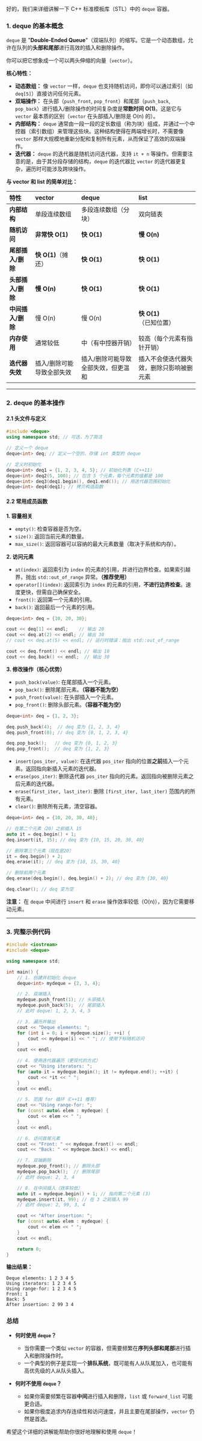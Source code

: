 好的，我们来详细讲解一下 C++ 标准模板库（STL）中的 `deque` 容器。

### 1. deque 的基本概念

`deque` 是 "**Double-Ended Queue**"（双端队列）的缩写。它是一个动态数组，允许在队列的**头部和尾部**进行高效的插入和删除操作。

你可以把它想象成一个可以两头伸缩的向量（`vector`）。

**核心特性：**

*   **动态数组：** 像 `vector` 一样，`deque` 也支持随机访问，即你可以通过索引（如 `deq[5]`）直接访问任何元素。
*   **双端操作：** 在头部（`push_front`, `pop_front`）和尾部（`push_back`, `pop_back`）进行插入/删除操作的时间复杂度是**常数时间 O(1)**。这是它与 `vector` 最本质的区别（`vector` 在头部插入/删除是 O(n) 的）。
*   **内部结构：** `deque` 通常由一段一段的定长数组（称为块）组成，并通过一个中控器（索引数组）来管理这些块。这种结构使得在两端增长时，不需要像 `vector` 那样大规模地重新分配和复制所有元素，从而保证了高效的双端操作。
*   **迭代器：** `deque` 的迭代器是随机访问迭代器，支持 `it + n` 等操作。但需要注意的是，由于其分段存储的结构，`deque` 的迭代器比 `vector` 的迭代器更复杂，遍历时可能涉及跨块操作。

**与 vector 和 list 的简单对比：**

| 特性              | vector                    | deque                               | list                                     |
| :---------------- | :------------------------ | :---------------------------------- | :--------------------------------------- |
| **内部结构**      | 单段连续数组              | 多段连续数组（分块）                | 双向链表                                 |
| **随机访问**      | **非常快 O(1)**           | **快 O(1)**                         | **慢 O(n)**                              |
| **尾部插入/删除** | **快 O(1)**（摊还）       | **快 O(1)**                         | **快 O(1)**                              |
| **头部插入/删除** | **慢 O(n)**               | **快 O(1)**                         | **快 O(1)**                              |
| **中间插入/删除** | 慢 O(n)                   | 慢 O(n)                             | **快 O(1)**（已知位置）                  |
| **内存使用**      | 通常较低                  | 中（有中控器开销）                  | 较高（每个元素有指针开销）               |
| **迭代器失效**    | 插入/删除可能导致全部失效 | 插入/删除可能导致全部失效，但更温和 | 插入不会使迭代器失效，删除只影响被删元素 |

---

### 2. deque 的基本操作

#### 2.1 头文件与定义

```cpp
#include <deque>
using namespace std; // 可选，为了简洁

// 定义一个 deque
deque<int> deq; // 定义一个空的、存储 int 类型的 deque

// 定义时初始化
deque<int> deq1 = {1, 2, 3, 4, 5}; // 初始化列表 (C++11)
deque<int> deq2(5, 100); // 包含 5 个元素，每个元素的值都是 100
deque<int> deq3(deq1.begin(), deq1.end()); // 用迭代器范围初始化
deque<int> deq4(deq1); // 拷贝构造函数
```

#### 2.2 常用成员函数

**1. 容量相关**

*   `empty()`: 检查容器是否为空。
*   `size()`: 返回当前元素的数量。
*   `max_size()`: 返回容器可以容纳的最大元素数量（取决于系统和内存）。

**2. 访问元素**

*   `at(index)`: 返回索引为 `index` 的元素的引用，并进行边界检查。如果索引越界，抛出 `std::out_of_range` 异常。**（推荐使用）**
*   `operator[](index)`: 返回索引为 `index` 的元素的引用，**不进行边界检查**。速度更快，但需自己确保安全。
*   `front()`: 返回第一个元素的引用。
*   `back()`: 返回最后一个元素的引用。

```cpp
deque<int> deq = {10, 20, 30};

cout << deq[1] << endl;    // 输出 20
cout << deq.at(2) << endl; // 输出 30
// cout << deq.at(5) << endl; // 运行时错误：抛出 std::out_of_range

cout << deq.front() << endl; // 输出 10
cout << deq.back() << endl;  // 输出 30
```

**3. 修改操作（核心优势）**

*   `push_back(value)`: 在尾部插入一个元素。
*   `pop_back()`: 删除尾部元素。**（容器不能为空）**
*   `push_front(value)`: 在头部插入一个元素。
*   `pop_front()`: 删除头部元素。**（容器不能为空）**

```cpp
deque<int> deq = {1, 2, 3};

deq.push_back(4);  // deq 变为 {1, 2, 3, 4}
deq.push_front(0); // deq 变为 {0, 1, 2, 3, 4}

deq.pop_back();   // deq 变为 {0, 1, 2, 3}
deq.pop_front();  // deq 变为 {1, 2, 3}
```

*   `insert(pos_iter, value)`: 在迭代器 `pos_iter` 指向的位置**之前**插入一个元素。返回指向新插入元素的迭代器。
*   `erase(pos_iter)`: 删除迭代器 `pos_iter` 指向的元素。返回指向被删除元素之后元素的迭代器。
*   `erase(first_iter, last_iter)`: 删除 `[first_iter, last_iter)` 范围内的所有元素。
*   `clear()`: 删除所有元素，清空容器。

```cpp
deque<int> deq = {10, 20, 30, 40};

// 在第二个元素（20）之前插入 15
auto it = deq.begin() + 1;
deq.insert(it, 15); // deq 变为 {10, 15, 20, 30, 40}

// 删除第三个元素（现在是20）
it = deq.begin() + 2;
deq.erase(it); // deq 变为 {10, 15, 30, 40}

// 删除前两个元素
deq.erase(deq.begin(), deq.begin() + 2); // deq 变为 {30, 40}

deq.clear(); // deq 变为空
```

**注意：** 在 `deque` 中间进行 `insert` 和 `erase` 操作效率较低（O(n)），因为它需要移动元素。

---

### 3. 完整示例代码

```cpp
#include <iostream>
#include <deque>

using namespace std;

int main() {
    // 1. 创建并初始化 deque
    deque<int> mydeque = {2, 3, 4};

    // 2. 双端插入
    mydeque.push_front(1); // 头部插入
    mydeque.push_back(5);  // 尾部插入
    // 此时 deque: 1, 2, 3, 4, 5

    // 3. 遍历并输出
    cout << "Deque elements: ";
    for (int i = 0; i < mydeque.size(); ++i) {
        cout << mydeque[i] << " "; // 使用下标随机访问
    }
    cout << endl;

    // 4. 使用迭代器遍历（更现代的方式）
    cout << "Using iterators: ";
    for (auto it = mydeque.begin(); it != mydeque.end(); ++it) {
        cout << *it << " ";
    }
    cout << endl;

    // 5. 范围 for 循环（C++11 推荐）
    cout << "Using range-for: ";
    for (const auto& elem : mydeque) {
        cout << elem << " ";
    }
    cout << endl;

    // 6. 访问首尾元素
    cout << "Front: " << mydeque.front() << endl;
    cout << "Back: " << mydeque.back() << endl;

    // 7. 双端删除
    mydeque.pop_front(); // 删除头部
    mydeque.pop_back();  // 删除尾部
    // 此时 deque: 2, 3, 4

    // 8. 在中间插入（效率较低）
    auto it = mydeque.begin() + 1; // 指向第二个元素 (3)
    mydeque.insert(it, 99); // 在 3 之前插入 99
    // 此时 deque: 2, 99, 3, 4

    cout << "After insertion: ";
    for (const auto& elem : mydeque) {
        cout << elem << " ";
    }
    cout << endl;

    return 0;
}
```

**输出结果：**
```
Deque elements: 1 2 3 4 5
Using iterators: 1 2 3 4 5
Using range-for: 1 2 3 4 5
Front: 1
Back: 5
After insertion: 2 99 3 4
```

### 总结

*   **何时使用 `deque`？**
    *   当你需要一个类似 `vector` 的容器，但需要频繁在**序列头部和尾部**进行插入和删除操作时。
    *   一个典型的例子是实现一个**排队系统**，既可能有人从队尾加入，也可能有高优先级的人从队头插入。

*   **何时不使用 `deque`？**
    *   如果你需要频繁在容器**中间**进行插入和删除，`list` 或 `forward_list` 可能更合适。
    *   如果你极度追求内存连续性和访问速度，并且主要在尾部操作，`vector` 仍然是首选。

希望这个详细的讲解能帮助你很好地理解和使用 `deque`！